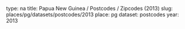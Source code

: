 type: na
title: Papua New Guinea / Postcodes / Zipcodes (2013)
slug: places/pg/datasets/postcodes/2013
place: pg
dataset: postcodes
year: 2013
